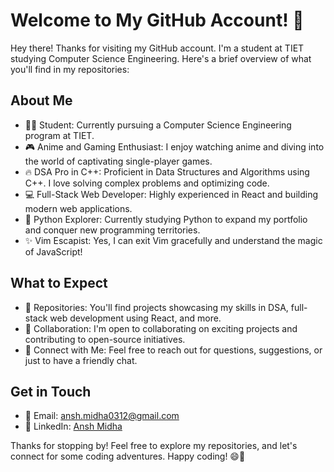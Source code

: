 # Welcome to My GitHub Account! 🌟

Hey there! Thanks for visiting my GitHub account. I'm a student at TIET studying Computer Science Engineering. Here's a brief overview of what you'll find in my repositories:

## About Me

- 👩‍🎓 Student: Currently pursuing a Computer Science Engineering program at TIET.
- 🎮 Anime and Gaming Enthusiast: I enjoy watching anime and diving into the world of captivating single-player games.
- 🔥 DSA Pro in C++: Proficient in Data Structures and Algorithms using C++. I love solving complex problems and optimizing code.
- 💻 Full-Stack Web Developer: Highly experienced in React and building modern web applications.
- 🐍 Python Explorer: Currently studying Python to expand my portfolio and conquer new programming territories.
- ✨ Vim Escapist: Yes, I can exit Vim gracefully and understand the magic of JavaScript!

## What to Expect

- 📂 Repositories: You'll find projects showcasing my skills in DSA, full-stack web development using React, and more.
- 🤝 Collaboration: I'm open to collaborating on exciting projects and contributing to open-source initiatives.
- 💬 Connect with Me: Feel free to reach out for questions, suggestions, or just to have a friendly chat.

## Get in Touch

- 📧 Email: ansh.midha0312@gmail.com
- 🔗 LinkedIn: [Ansh Midha](https://www.linkedin.com/in/ansh-midha-2332b3231/)

Thanks for stopping by! Feel free to explore my repositories, and let's connect for some coding adventures. Happy coding! 😄🚀
